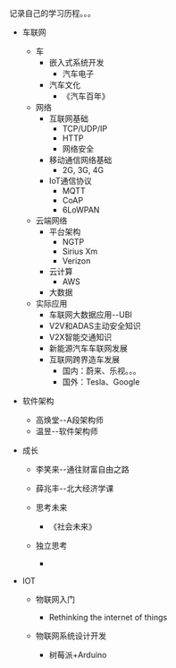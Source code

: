 记录自己的学习历程。。。

* 车联网
  * 车
    * 嵌入式系统开发
      * 汽车电子
    * 汽车文化
      * 《汽车百年》
  * 网络
    * 互联网基础
      * TCP/UDP/IP
      * HTTP
      * 网络安全
    * 移动通信网络基础
      * 2G, 3G, 4G
    * IoT通信协议
      * MQTT
      * CoAP
      * 6LoWPAN
  * 云端网络
    * 平台架构
      * NGTP
      * Sirius Xm
      * Verizon
    * 云计算
      * AWS
    * 大数据
  * 实际应用
    * 车联网大数据应用--UBI
    * V2V和ADAS主动安全知识
    * V2X智能交通知识
    * 新能源汽车车联网发展
    * 互联网跨界造车发展
      * 国内：蔚来、乐视。。。
      * 国外：Tesla、Google
* 软件架构

  * 高焕堂--A段架构师
  * 温昱--软件架构师

* 成长

  * 李笑来--通往财富自由之路
  * 薛兆丰--北大经济学课

  * 思考未来

    * 《社会未来》

  * 独立思考

    * 

* IOT

  * 物联网入门
    * Rethinking the internet of things
  * 物联网系统设计开发

    * 树莓派+Arduino



